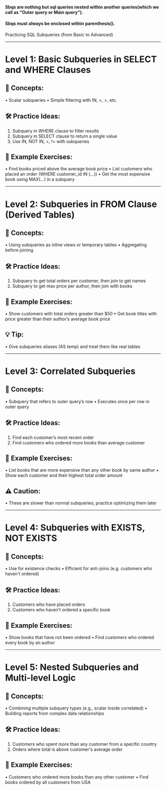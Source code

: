 #### Sbqs are nothing but sql queries nested within another queries(which we call as "Outer query or Main query").
#### Sbqs must always be enclosed within parenthesis().

Practicing SQL Subqueries (from Basic to Advanced)
________________________________________
# Level 1: Basic Subqueries in SELECT and WHERE Clauses
## 🧠 Concepts:
•	Scalar subqueries
•	Simple filtering with IN, =, >, etc.
## 🛠 Practice Ideas:
1.	Subquery in WHERE clause to filter results
2.	Subquery in SELECT clause to return a single value
3.	Use IN, NOT IN, =, != with subqueries
## 🧪 Example Exercises:
•	Find books priced above the average book price
•	List customers who placed an order (WHERE customer_id IN (...))
•	Get the most expensive book using MAX(...) in a subquery
________________________________________
# Level 2: Subqueries in FROM Clause (Derived Tables)
## 🧠 Concepts:
•	Using subqueries as inline views or temporary tables
•	Aggregating before joining
## 🛠 Practice Ideas:
1.	Subquery to get total orders per customer, then join to get names
2.	Subquery to get max price per author, then join with books
## 🧪 Example Exercises:
•	Show customers with total orders greater than $50
•	Get book titles with price greater than their author’s average book price
## 💡 Tip:
•	Give subqueries aliases (AS temp) and treat them like real tables
________________________________________
# Level 3: Correlated Subqueries
## 🧠 Concepts:
•	Subquery that refers to outer query’s row
•	Executes once per row in outer query
## 🛠 Practice Ideas:
1.	Find each customer’s most recent order
2.	Find customers who ordered more books than average customer
## 🧪 Example Exercises:
•	List books that are more expensive than any other book by same author
•	Show each customer and their highest total order amount
## ⚠ Caution:
•	These are slower than normal subqueries; practice optimizing them later
________________________________________
# Level 4: Subqueries with EXISTS, NOT EXISTS
## 🧠 Concepts:
•	Use for existence checks
•	Efficient for anti-joins (e.g. customers who haven't ordered)
## 🛠 Practice Ideas:
1.	Customers who have placed orders
2.	Customers who haven’t ordered a specific book
## 🧪 Example Exercises:
•	Show books that have not been ordered
•	Find customers who ordered every book by an author
________________________________________
# Level 5: Nested Subqueries and Multi-level Logic
## 🧠 Concepts:
•	Combining multiple subquery types (e.g., scalar inside correlated)
•	Building reports from complex data relationships
## 🛠 Practice Ideas:
1.	Customers who spent more than any customer from a specific country
2.	Orders where total is above customer's average order
## 🧪 Example Exercises:
•	Customers who ordered more books than any other customer
•	Find books ordered by all customers from USA
